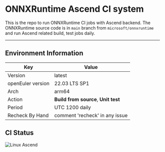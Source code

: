# ONNXRuntime Ascend CI system

This is the repo to run ONNXRuntime CI jobs with Ascend backend. The ONNXRuntime source code is in `main` branch from `microsoft/onnxruntime` and run Ascend related build, test jobs daily.

------------------------------------------------------------

## Environment Information

|  Key   | Value  |
|  ----  | ----  |
| Version  | latest |
| openEuler version | 22.03 LTS SP1 |
| Arch  | arm64 |
| Action | **Build from source**, **Unit test** |
| Period | UTC 1200 daily |
| Recheck By Hand | comment 'recheck' in any issue |

## CI Status

![Linux Ascend](https://github.com/Ascend/onnxruntime/actions/workflows/build-and-test.yaml/badge.svg)

